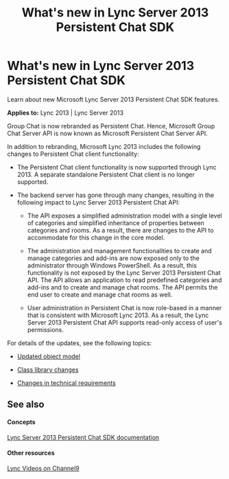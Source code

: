 ﻿---
title: What's new in Lync Server 2013 Persistent Chat SDK
TOCTitle: What's new
ms:assetid: aad090a4-8a48-4a48-82db-2807822f9881
ms:mtpsurl: https://msdn.microsoft.com/en-us/library/Dn439200(v=office.15)
ms:contentKeyID: 57101265
ms.date: 07/24/2014
mtps_version: v=office.15
---

# What's new in Lync Server 2013 Persistent Chat SDK

Learn about new Microsoft Lync Server 2013 Persistent Chat SDK features.


**Applies to:** Lync 2013 | Lync Server 2013

Group Chat is now rebranded as Persistent Chat. Hence, Microsoft Group Chat Server API is now known as Microsoft Persistent Chat Server API.

In addition to rebranding, Microsoft Lync 2013 includes the following changes to Persistent Chat client functionality:

  - The Persistent Chat client functionality is now supported through Lync 2013. A separate standalone Persistent Chat client is no longer supported.

  - The backend server has gone through many changes, resulting in the following impact to Lync Server 2013 Persistent Chat API:
    
      - The API exposes a simplified administration model with a single level of categories and simplified inheritance of properties between categories and rooms. As a result, there are changes to the API to accommodate for this change in the core model.
    
      - The administration and management functionalities to create and manage categories and add-ins are now exposed only to the administrator through Windows PowerShell. As a result, this functionality is not exposed by the Lync Server 2013 Persistent Chat API. The API allows an application to read predefined categories and add-ins and to create and manage chat rooms. The API permits the end user to create and manage chat rooms as well.
    
      - User administration in Persistent Chat is now role-based in a manner that is consistent with Microsoft Lync 2013. As a result, the Lync Server 2013 Persistent Chat API supports read-only access of user's permissions.

For details of the updates, see the following topics:

  - [Updated object model](updated-object-model.md)

  - [Class library changes](class-library-changes.md)

  - [Changes in technical requirements](changes-in-technical-requirements.md)

## See also

#### Concepts

[Lync Server 2013 Persistent Chat SDK documentation](lync-server-2013-persistent-chat-sdk-documentation.md)

#### Other resources

[Lync Videos on Channel9](http://channel9.msdn.com/tags/lync)

